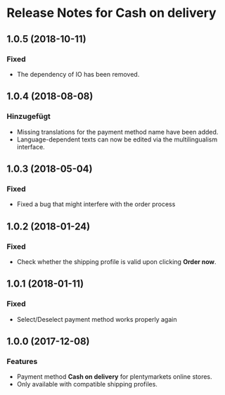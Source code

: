 # Release Notes for Cash on delivery

## 1.0.5 (2018-10-11)

### Fixed
- The dependency of IO has been removed.

## 1.0.4 (2018-08-08)

### Hinzugefügt
- Missing translations for the payment method name have been added.
- Language-dependent texts can now be edited via the multilingualism interface.

## 1.0.3 (2018-05-04)

### Fixed
- Fixed a bug that might interfere with the order process

## 1.0.2 (2018-01-24)

### Fixed
- Check whether the shipping profile is valid upon clicking **Order now**.

## 1.0.1 (2018-01-11)

### Fixed

- Select/Deselect payment method works properly again

## 1.0.0 (2017-12-08)

### Features

- Payment method **Cash on delivery** for plentymarkets online stores.
- Only available with compatible shipping profiles.
